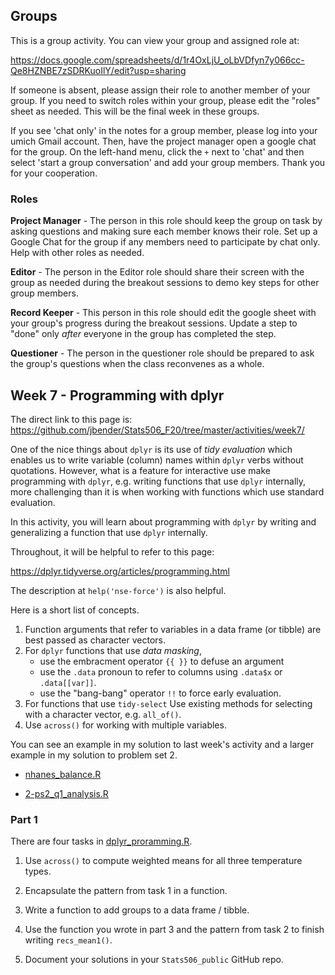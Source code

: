 ## Groups

This is a group activity. You can view your group
and assigned role at:

https://docs.google.com/spreadsheets/d/1r4OxLjU_oLbVDfyn7y066cc-Qe8HZNBE7zSDRKuoIlY/edit?usp=sharing

If someone is absent, please assign their role to another member of your group.
If you need to switch roles within your group, please edit the "roles" sheet
as needed. This will be the final week in these groups. 

If you see 'chat only' in the notes for a group member, please log into 
your umich Gmail account.  Then, have the project manager open a google chat 
for the group.  On the left-hand menu, click the `+` next to
'chat' and then select 'start a group conversation' and add your group members.
Thank you for your cooperation.

### Roles

**Project Manager** - The person in this role should keep the group on task
by asking questions and making sure each member knows their role.
Set up a Google Chat for the group if any members need to participate by
chat only. Help with other roles as needed.

**Editor** - The person in the Editor role should share their screen with the
group as needed during the breakout sessions to demo key steps for other group
members. 

**Record Keeper** - This person in this role should edit the google sheet 
with your group's progress during the breakout sessions. Update a step to "done"
only *after* everyone in the group has completed the step.  

**Questioner** - The person in the questioner role should be prepared to ask the
group's questions when the class reconvenes as a whole. 

## Week 7 - Programming with dplyr

The direct link to this page is:
https://github.com/jbender/Stats506_F20/tree/master/activities/week7/

One of the nice things about `dplyr` is its use of *tidy evaluation* which
enables us to write variable (column) names within `dplyr` verbs without
quotations. However, what is a feature for interactive use make programming with
`dplyr`, e.g. writing functions that use `dplyr` internally,  more challenging than it
is when working with functions which use standard evaluation. 

In this activity, you will learn about programming with `dplyr` by writing and generalizing a
function that use `dplyr` internally. 

Throughout, it will be helpful to refer to this page:

https://dplyr.tidyverse.org/articles/programming.html

The description at `help('nse-force')` is also helpful. 

Here is a short list of concepts.

1. Function arguments that refer to variables in a data frame (or tibble)
   are best passed as character vectors.
2. For `dplyr` functions that use *data masking*,
   + use the embracment operator `{{ }}` to defuse an argument
   + use the `.data` pronoun to refer to columns using `.data$x` or `.data[[var]]`.
   + use the "bang-bang" operator `!!` to force early evaluation.
3. For functions that use `tidy-select` Use existing methods for selecting with
   a character vector, e.g. `all_of()`.
4. Use `across()` for working with multiple variables.

You can see an example in my solution to last week's activity and a larger example in
my solution to problem set 2.

 * [nhanes_balance.R](../week6/nhanes_balance.R)

 * [2-ps2_q1_analysis.R](../../problem_sets/solutions/ps2/2-ps2_q1_analysis.R)

### Part 1

There are four tasks in [dplyr_proramming.R](./dplyr_programming.R).

1. Use `across()` to compute weighted means for all three
   temperature types.

2. Encapsulate the pattern from task 1 in a function. 

3. Write a function to add groups to a data frame / tibble.

4. Use the function you wrote in part 3  and the pattern from task 2
   to finish writing `recs_mean1()`.

5. Document your solutions in your `Stats506_public` GitHub repo.




